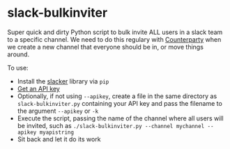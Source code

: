 # slack-bulkinviter

Super quick and dirty Python script to bulk invite ALL users in a slack team to a specific channel. We need to do this regulary with [Counterparty](http://www.counterparty.io) when we create a new channel that everyone should be in, or move things around.

To use:
* Install the [slacker](https://github.com/os/slacker) library via `pip`
* [Get an API key](https://get.slack.help/hc/en-us/articles/215770388-Creating-and-regenerating-API-tokens)
* Optionally, if not using `--apikey`, create a file in the same directory as `slack-bulkinviter.py` containing your API key and pass the filename to the argument `--apikey` or `-k`
* Execute the script, passing the name of the channel where all users will be invited, such as `./slack-bulkinviter.py --channel mychannel --apikey myapistring`
* Sit back and let it do its work
